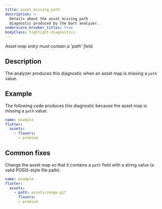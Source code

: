 ```yaml
---
title: asset_missing_path
description: >-
  Details about the asset_missing_path
  diagnostic produced by the Dart analyzer.
underscore_breaker_titles: true
bodyClass: highlight-diagnostics
---
```


_Asset map entry must contain a 'path' field._

## Description

The analyzer produces this diagnostic when an asset map is missing a
`path` value.

## Example

The following code produces this diagnostic because the asset map
is missing a `path` value:

```yaml
name: example
flutter:
  assets:
    - flavors:
      - premium
```

## Common fixes

Change the asset map so that it contains a `path` field with a string
value (a valid POSIX-style file path):

```yaml
name: example
flutter:
  assets:
    - path: assets/image.gif
      flavors:
      - premium
```
